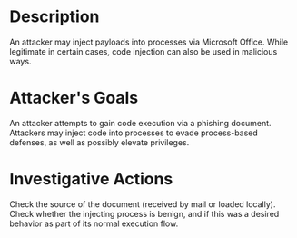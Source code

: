 # Description
An attacker may inject payloads into processes via Microsoft Office. While legitimate in certain cases, code injection can also be used in malicious ways.
# Attacker's Goals
An attacker attempts to gain code execution via a phishing document.
Attackers may inject code into processes to evade process-based defenses, as well as possibly elevate privileges.
# Investigative Actions
Check the source of the document (received by mail or loaded locally).
Check whether the injecting process is benign, and if this was a desired behavior as part of its normal execution flow.
